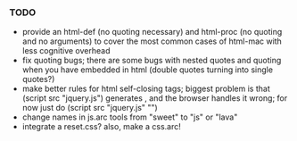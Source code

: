 ### TODO

- provide an html-def (no quoting necessary) and html-proc 
  (no quoting and no arguments) to cover the most common
  cases of html-mac with less cognitive overhead
- fix quoting bugs; there are some bugs with nested quotes
  and quoting when you have embedded in html (double quotes
  turning into single quotes?)
- make better rules for html self-closing tags; biggest
  problem is that  (script src "jquery.js")  generates
  <script src="jquery.js" /> instead of  
  <script src="jquery.js"></script>, and the browser handles
  it wrong; for now just do  (script src "jquery.js" "")
- change names in js.arc tools from "sweet" to "js" or "lava"
- integrate a reset.css? also, make a css.arc!
